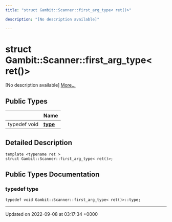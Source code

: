 ```yaml
---
title: "struct Gambit::Scanner::first_arg_type< ret()>"

description: "[No description available]"

---
```


# struct Gambit::Scanner::first_arg_type< ret()>



[No description available] [More...](#detailed-description)

## Public Types

|                | Name           |
| -------------- | -------------- |
| typedef void | **[type](/documentation/code/classes/structgambit_1_1scanner_1_1first__arg__type_3_01ret_07_08_4/#typedef-type)**  |

## Detailed Description

```
template <typename ret >
struct Gambit::Scanner::first_arg_type< ret()>;
```

## Public Types Documentation

### typedef type

```
typedef void Gambit::Scanner::first_arg_type< ret()>::type;
```


-------------------------------

Updated on 2022-09-08 at 03:17:34 +0000